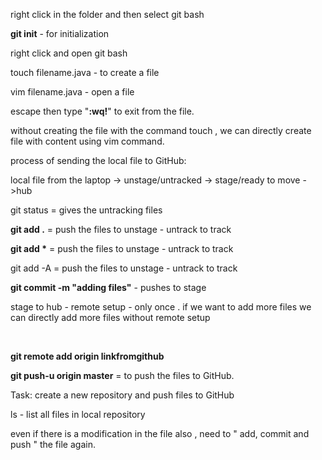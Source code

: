 right click in the folder and then select git bash





**git init** - for initialization 

right click and open git bash

touch filename.java - to create a file

vim filename.java - open a file 

escape then type "**:wq!**" to exit from the file.

without creating the file with the command touch , we can directly create file with content using vim command.



process of sending the local file to GitHub:

local file from the laptop -> unstage/untracked -> stage/ready to move ->hub



git status = gives the untracking files

**git add .** = push the files to unstage - untrack to track

**git add \*** = push the files to unstage - untrack to track

git add -A = push the files to unstage - untrack to track





**git commit -m "adding files"** - pushes to stage



stage to hub - remote setup - only once . if we want to add more files we can directly add more files without remote setup

&nbsp;

**git remote add origin linkfromgithub**



**git push-u origin master** = to push the files to GitHub.



Task: create a new repository and push files to GitHub



ls - list all files in local repository



even if there is a modification in the file also , need to " add, commit and push " the file again.



&nbsp;


